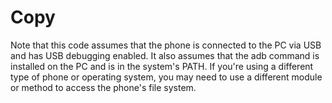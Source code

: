 # Copy

Note that this code assumes that the phone is connected to the PC via USB and has USB debugging enabled. It also assumes that the adb command is installed on the PC and is in the system's PATH. If you're using a different type of phone or operating system, you may need to use a different module or method to access the phone's file system.
